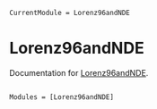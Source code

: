 ```@meta
CurrentModule = Lorenz96andNDE
```

# Lorenz96andNDE

Documentation for [Lorenz96andNDE](https://github.com/LisaMarieKauck/Lorenz96andNDE.jl).

```@index
```

```@autodocs
Modules = [Lorenz96andNDE]
```
